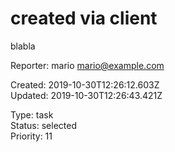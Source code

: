 # created via client

blabla

Reporter: mario <mario@example.com>  

Created: 2019-10-30T12:26:12.603Z  
Updated: 2019-10-30T12:26:43.421Z

Type: task  
Status: selected  
Priority: 11
